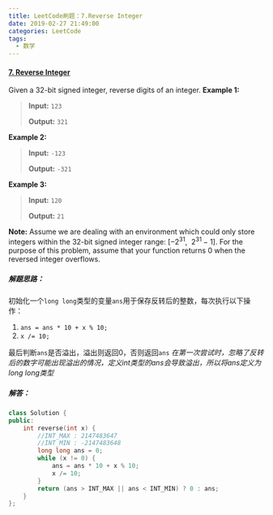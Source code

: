 ```yaml
---
title: LeetCode刷题：7.Reverse Integer
date: 2019-02-27 21:49:00
categories: LeetCode
tags:
  - 数学
---
```

#### [7\. Reverse Integer](https://leetcode-cn.com/problems/reverse-integer/)
Given a 32-bit signed integer, reverse digits of an integer.
**Example 1:**

>**Input:** `123`
>
>**Output:** `321`

**Example 2:**
>**Input:** `-123`
>
>**Output:** `-321`

**Example 3:**
>**Input:** `120`
>
>**Output:** `21`

**Note:**
Assume we are dealing with an environment which could only store integers within the 32-bit signed integer range: [−2<sup>31</sup>,  2<sup>31 </sup>− 1]. For the purpose of this problem, assume that your function returns 0 when the reversed integer overflows.
##### 解题思路：
初始化一个`long long`类型的变量`ans`用于保存反转后的整数，每次执行以下操作：
1. `ans = ans * 10 + x % 10;`
2. `x /= 10;`

最后判断`ans`是否溢出，溢出则返回0，否则返回`ans`
*在第一次尝试时，忽略了反转后的数字可能出现溢出的情况，定义int类型的ans会导致溢出，所以将ans定义为 long long类型*
##### 解答：
```cpp
class Solution {
public:
    int reverse(int x) {
        //INT_MAX : 2147483647 
        //INT_MIN : -2147483648
        long long ans = 0;
	    while (x != 0) {
            ans = ans * 10 + x % 10;
            x /= 10;
        }
	    return (ans > INT_MAX || ans < INT_MIN) ? 0 : ans;
    }
};
```

